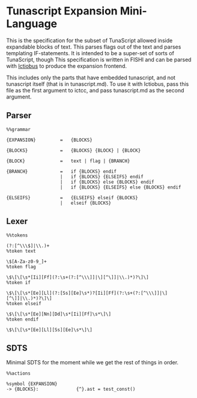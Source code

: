 # Tunascript Expansion Mini-Language

This is the specification for the subset of TunaScript allowed inside expandable
blocks of text. This parses flags out of the text and parses templating
IF-statements. It is intended to be a super-set of sorts of TunaScript, though
This specification is written in FISHI and can be parsed with
[Ictiobus](github.com/dekarrin/ictiobus) to produce the expansion frontend.

This includes only the parts that have embedded tunascript, and not tunascript
itself (that is in tunascript.md). To use it with Ictiobus, pass this file as
the first argument to ictcc, and pass tunascript.md as the second argument.

## Parser

```fishi
%%grammar

{EXPANSION}         =   {BLOCKS}

{BLOCKS}            =   {BLOCKS} {BLOCK} | {BLOCK}

{BLOCK}             =   text | flag | {BRANCH}

{BRANCH}            =   if {BLOCKS} endif
                    |   if {BLOCKS} {ELSEIFS} endif
                    |   if {BLOCKS} else {BLOCKS} endif
                    |   if {BLOCKS} {ELSEIFS} else {BLOCKS} endif

{ELSEIFS}           =   {ELSEIFS} elseif {BLOCKS}
                    |   elseif {BLOCKS}
```

## Lexer

```fishi
%%tokens

(?:[^\\\$]|\\.)+
%token text

\$[A-Za-z0-9_]+
%token flag

\$\[\[\s*[Ii][Ff](?:\s+(?:[^\\\]]|\][^\]]|\\.)*)?\]\]
%token if

\$\[\[\s*[Ee][Ll](?:[Ss][Ee]\s*)?[Ii][Ff](?:\s+(?:[^\\\]]|\][^\]]|\\.)*)?\]\]
%token elseif

\$\[\[\s*[Ee][Nn][Dd]\s*[Ii][Ff]\s*\]\]
%token endif

\$\[\[\s*[Ee][Ll][Ss][Ee]\s*\]\]
```

## SDTS

Minimal SDTS for the moment while we get the rest of things in order.

```fishi
%%actions

%symbol {EXPANSION}
-> {BLOCKS}:              {^}.ast = test_const()

```
